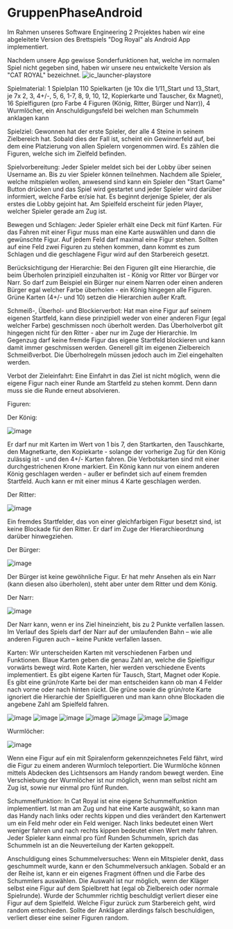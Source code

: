 # GruppenPhaseAndroid
Im Rahmen unseres Software Engineering 2 Projektes haben wir eine abgeleitete Version des Brettspiels "Dog Royal" als Android App implementiert.

Nachdem unsere App gewisse Sonderfunktionen hat, welche im normalen Spiel nicht gegeben sind, haben wir unsere neu entwickelte Version als "CAT ROYAL" bezeichnet.
![ic_launcher-playstore](https://user-images.githubusercontent.com/101360700/174664561-e1d662cf-c6c3-4905-8162-9770e6d5b67f.png)


Spielmaterial:
1 Spielplan
110 Spielkarten (je 10x die 1/11_Start und 13_Start, je 7x 2, 3, 4+/-,
5, 6, 1-7, 8, 9, 10, 12, Kopierkarte und Tauscher, 6x Magnet), 
16 Spielfiguren (pro Farbe 4 Figuren (König, Ritter, Bürger und Narr)), 
4 Wurmlöcher, 
ein Anschuldigungsfeld bei welchen man Schummeln anklagen kann

Spielziel:
Gewonnen hat der erste Spieler, der alle 4 Steine in seinem Zielbereich hat.
Sobald dies der Fall ist, scheint ein Gewinnerfeld auf, bei dem eine Platzierung von allen Spielern vorgenommen wird. Es zählen die Figuren, welche sich im Zielfeld befinden.

Spielvorbereitung:
Jeder Spieler meldet sich bei der Lobby über seinen Username an. Bis zu vier Spieler können teilnehmen. Nachdem alle Spieler, welche mitspielen wollen, anwesend sind kann ein Spieler den "Start Game" Button drücken und das Spiel wird gestartet und jeder Spieler wird darüber informiert, welche Farbe er/sie hat. Es beginnt derjenige Spieler, der als erstes die Lobby gejoint hat. Am Spielfeld erscheint für jeden Player, welcher Spieler gerade am Zug ist.

Bewegen und Schlagen: 
Jeder Spieler erhält eine Deck mit fünf Karten. Für das Fahren mit einer Figur muss man eine Karte auswählen und dann die gewünschte Figur. Auf jedem Feld darf maximal eine Figur stehen. Sollten auf eine Feld zwei Figuren zu stehen kommen, dann kommt es zum Schlagen und die geschlagene Figur wird auf den Starbereich gesetzt.

Berücksichtigung der Hierarchie:
Bei den Figuren gilt eine Hierarchie, die beim Überholen prinzipiell einzuhalten ist - König vor Ritter vor Bürger vor Narr. So darf zum Beispiel ein Bürger nur einem Narren oder einen anderen Bürger egal welcher Farbe überholen - ein König hingegen alle Figuren. Grüne Karten (4+/- und 10) setzen die Hierarchien außer Kraft.

Schmeiß-, Überhol- und Blockierverbot:
Hat man eine Figur auf seinem eigenen Startfeld, kann diese prinzipiell weder von einer anderen Figur (egal welcher Farbe) geschmissen noch überholt werden. Das Überholverbot gilt hingegen nicht für den Ritter - aber nur im Zuge der Hierarchie. Im Gegenzug darf keine fremde Figur das eigene Startfeld blockieren und kann damit immer geschmissen werden. Generell gilt im eigenen Zielbereich Schmeißverbot. Die Überholregeln müssen jedoch auch im Ziel eingehalten werden.

Verbot der Zieleinfahrt:
Eine Einfahrt in das Ziel ist nicht möglich, wenn die eigene Figur nach einer Runde am Startfeld zu stehen kommt. Denn dann muss sie die Runde erneut absolvieren.

Figuren:

Der König:

![image](https://user-images.githubusercontent.com/101360700/174873386-49947c70-209d-4a24-9435-048647a1f6be.png)

Er darf nur mit Karten im Wert von 1 bis 7, den Startkarten, 
den Tauschkarte, den Magnetkarte, den Kopiekarte - 
solange der vorherige Zug für den König zulässig ist - und 
den 4+/- Karten fahren. 
Die Verbotskarten sind mit einer durchgestrichenen Krone markiert. 
Ein König kann nur von einem anderen König geschlagen werden - 
außer er befindet sich auf einem fremden Startfeld. 
Auch kann er mit einer minus 4 Karte geschlagen werden.

Der Ritter:

![image](https://user-images.githubusercontent.com/101360700/174872940-791cf825-a9b5-4ce1-acee-8777b77fe303.png)

Ein fremdes Startfelder, das
von einer gleichfarbigen Figur
besetzt sind, ist keine Blockade für den Ritter. 
Er darf im Zuge der Hierarchieordnung
darüber hinwegziehen. 

Der Bürger:

![image](https://user-images.githubusercontent.com/101360700/174873987-3d56b477-1a3a-4e8a-ab13-ba52e046a6ca.png)

Der Bürger ist keine gewöhnliche
Figur. Er hat mehr Ansehen als ein
Narr (kann diesen also überholen),
steht aber unter dem Ritter und dem
König.

Der Narr:

![image](https://user-images.githubusercontent.com/101360700/174873769-a2f8e0f9-6264-480e-987c-51711d2f08a3.png)

Der Narr kann, wenn er ins Ziel
hineinzieht, bis zu 2 Punkte verfallen
lassen. Im Verlauf des Spiels darf
der Narr auf der umlaufenden Bahn
– wie alle anderen Figuren auch –
keine Punkte verfallen lassen.


Karten:
Wir unterscheiden Karten mit verschiedenen Farben und Funktionen. Blaue Karten geben die genau Zahl an, welche die Spielfigur vorwärts bewegt wird. 
Rote Karten, hier werden verschiedene Events implementiert. Es gibt eigene Karten für Tausch, Start, Magnet oder Kopie. 
Es gibt eine grün/rote Karte bei der man entscheiden kann ob man 4 Felder nach vorne oder nach hinten rückt.
Die grüne sowie die grün/rote Karte ignoriert die Hierarchie der Spielfigueren und man kann ohne Blockaden die angebene Zahl am Spielfeld fahren.

![image](https://user-images.githubusercontent.com/101360700/174874297-266950f8-a4a0-47d6-baed-51fadc72c202.png) ![image](https://user-images.githubusercontent.com/101360700/174874477-ffa2bc4c-1b9a-476c-9931-72de452ee1cc.png) ![image](https://user-images.githubusercontent.com/101360700/174874593-bdd83ef0-df5f-4fb7-9996-51494d96c15f.png) ![image](https://user-images.githubusercontent.com/101360700/174874774-0f38bf8b-39bf-402d-bef8-ebebbd4ccfe0.png) ![image](https://user-images.githubusercontent.com/101360700/174874886-dd79cd08-a45f-4251-9fbe-1c7f19297ed7.png) ![image](https://user-images.githubusercontent.com/101360700/174875010-0c13ca4e-3f22-44ed-94e4-e3d22826a347.png) ![image](https://user-images.githubusercontent.com/101360700/174875083-677c0b42-844c-4367-81b4-3efe9c8eaa5f.png)




Wurmlöcher:

![image](https://user-images.githubusercontent.com/101360700/174874117-2854cd4d-4e87-416d-8276-044e237bcbe2.png)

Wenn eine Figur auf ein mit Spiralenform gekennzeichnetes Feld fährt, wird die Figur zu einem anderen Wurmloch teleportiert. Die Wurmlöche können mittels Abdecken des Lichtsensors am Handy random bewegt werden. Eine Verschiebung der Wurmlöcher ist nur möglich, wenn man selbst nicht am Zug ist, sowie nur einmal pro fünf Runden.

Schummelfunktion:
In Cat Royal ist eine eigene Schummelfunktion implementiert. Ist man am Zug und hat eine Karte ausgwählt, so kann man das Handy nach links oder rechts kippen und dies verändert den Kartenwert um ein Feld mehr oder ein Feld weniger. Nach links bedeutet einen Wert weniger fahren und nach rechts kippen bedeutet einen Wert mehr fahren. Jeder Spieler kann einmal pro fünf Runden Schummeln, sprich das Schummeln ist an die Neuverteilung der Karten gekoppelt.

Anschuldigung eines Schummelversuches:
Wenn ein Mitspieler denkt, dass geschummelt wurde, kann er den Schummelversuch anklagen. Sobald er an der Reihe ist, kann er ein eigenes Fragment öffnen und die Farbe des Schummlers auswählen. Die Auswahl ist nur möglich, wenn der Kläger selbst eine Figur auf dem Spielbrett hat (egal ob Zielbereich oder normale Spielrunde). Wurde der Schummler richtig beschuldigt verliert dieser eine Figur auf dem Spielfeld. Welche Figur zurück zum Starbereich geht, wird random entschieden. Sollte der Ankläger allerdings falsch beschuldigen, verliert dieser eine seiner Figuren random.


